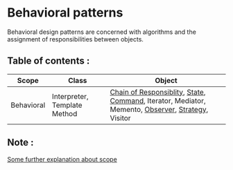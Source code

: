 ﻿# Behavioral patterns

Behavioral design patterns are concerned with algorithms and the assignment of responsibilities between objects.

## Table of contents :

| Scope      | Class                         | Object                                                                                                                                                                                    |
| ---------- | ----------------------------- | ----------------------------------------------------------------------------------------------------------------------------------------------------------------------------------------- |
| Behavioral | Interpreter, Template Method | [Chain of Responsiblity](./Chain-of-Responsibility), [State](./State), [Command](./Command), Iterator, Mediator, Memento, [Observer](./Observer), [Strategy](./Strategy), Visitor |

## Note :

[Some further explanation about scope](../creational-patterns/README.md#note-)

